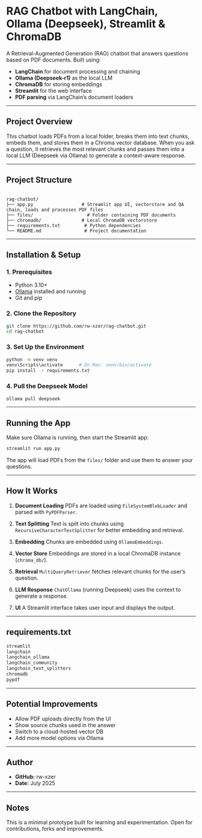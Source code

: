 # RAG Chatbot with LangChain, Ollama (Deepseek), Streamlit & ChromaDB

A Retrieval-Augmented Generation (RAG) chatbot that answers questions based on PDF documents. Built using:

- **LangChain** for document processing and chaining
- **Ollama (Deepseek-r1)** as the local LLM
- **ChromaDB** for storing embeddings
- **Streamlit** for the web interface
- **PDF parsing** via LangChain’s document loaders

---

## Project Overview

This chatbot loads PDFs from a local folder, breaks them into text chunks, embeds them, and stores them in a Chroma vector database. When you ask a question, it retrieves the most relevant chunks and passes them into a local LLM (Deepseek via Ollama) to generate a context-aware response.

---

## Project Structure

```

rag-chatbot/
├── app.py                  # Streamlit app UI, vectorstore and QA chain, loads and processes PDF files
├── files/                    # Folder containing PDF documents
├── chromadb/               # Local ChromaDB vectorstore
├── requirements.txt         # Python dependencies
└── README.md                # Project documentation

````

---

## Installation & Setup

### 1. Prerequisites

- Python 3.10+
- [Ollama](https://ollama.com) installed and running
- Git and pip

### 2. Clone the Repository

```bash
git clone https://github.com/rw-xzer/rag-chatbot.git
cd rag-chatbot
````

### 3. Set Up the Environment

```bash
python -m venv venv
venv\Scripts\activate      # On Mac: venv/bin/activate
pip install -r requirements.txt
```

### 4. Pull the Deepseek Model

```bash
ollama pull deepseek
```

---

## Running the App

Make sure Ollama is running, then start the Streamlit app:

```bash
streamlit run app.py
```

The app will load PDFs from the `files/` folder and use them to answer your questions.

---

## How It Works

1. **Document Loading**
   PDFs are loaded using `FileSystemBlobLoader` and parsed with `PyPDFParser`.

2. **Text Splitting**
   Text is split into chunks using `RecursiveCharacterTextSplitter` for better embedding and retrieval.

3. **Embedding**
   Chunks are embedded using `OllamaEmbeddings`.

4. **Vector Store**
   Embeddings are stored in a local ChromaDB instance (`chroma_db/`).

5. **Retrieval**
   `MultiQueryRetriever` fetches relevant chunks for the user’s question.

6. **LLM Response**
   `ChatOllama` (running Deepseek) uses the context to generate a response.

7. **UI**
   A Streamlit interface takes user input and displays the output.

---

## requirements.txt

```txt
streamlit
langchain
langchain_ollama
langchain_community
langchain_text_splitters
chromadb
pypdf
```

---

## Potential Improvements

* Allow PDF uploads directly from the UI
* Show source chunks used in the answer
* Switch to a cloud-hosted vector DB
* Add more model options via Ollama

---

## Author

* **GitHub:** rw-xzer
* **Date:** July 2025

---

## Notes

This is a minimal prototype built for learning and experimentation. Open for contributions, forks and improvements.
